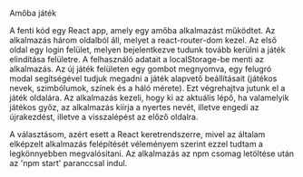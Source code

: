 Amőba játék

A fenti kód egy React app, amely egy amőba alkalmazást működtet. Az alkalmazás három oldalból áll, melyet a react-router-dom kezel. Az első oldal egy login felület, melyen bejelentkezve tudunk tovább kerülni a játék elindítása felületre. A felhasználó adatait a localStorage-be menti az alkalmazás. Az új játék felületen egy gombot megnyomva, egy felugró modal segítségével tudjuk megadni a játék alapvető beállításait (játékos nevek, szimbólumok, színek és a háló mérete). Ezt végrehajtva jutunk el a játék oldalára. Az alkalmazás kezeli, hogy ki az aktuális lépő, ha valamelyik játékos győz, az alkalmazás kiírja a nyertes nevét, illetve engedi az újrakezdést, illetve a visszalépést az előző oldalra.

A választásom, azért esett a React keretrendszerre, mivel az általam elképzelt alkalmazás felépítését véleményem szerint ezzel tudtam a legkönnyebben megvalósítani.
Az alkalmazás az npm csomag letöltése után az 'npm start' paranccsal indul.

